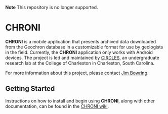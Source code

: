 **Note** This repository is no longer supported.

CHRONI
======
**CHRONI** is a mobile application that presents archived data downloaded from the Geochron database in a customizable format for use by geologists in the field. Currently, the **CHRONI** application only works with Android devices. The project is led and maintained by [CIRDLES](https://cirdles.org), an undergraduate research lab at the College of Charleston in Charleston, South Carolina. 

For more information about this project, please contact [Jim Bowring](mailto://bowringj@cofc.edu).

Getting Started 
-------------
Instructions on how to install and begin using **CHRONI**, along with other documentation, can be found in the [CHRONI wiki](https://github.com/CIRDLES/CHRONI/wiki).
